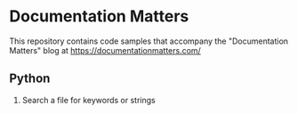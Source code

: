 # Documentation Matters #
This repository contains code samples that accompany the "Documentation Matters" blog at https://documentationmatters.com/

## Python ##
1. Search a file for keywords or strings
